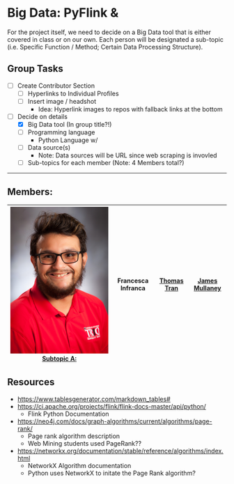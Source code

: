# Big Data: PyFlink & 
For the project itself, we need to decide on a Big Data tool that is either covered in class or on our own. Each person will be designated a sub-topic (i.e. Specific Function / Method; Certain Data Processing Structure).

## Group Tasks

- [ ] Create Contributor Section
    - [ ] Hyperlinks to Individual Profiles
    - [ ] Insert image / headshot
        - Idea: Hyperlink images to repos with fallback links at the bottom
- [ ] Decide on details
    - [X] Big Data tool (In group title?!)
    - [ ] Programming language
        - Python Language w/ 
    - [ ] Data source(s) 
        - Note: Data sources will be URL since web scraping is invovled
    - [ ] Sub-topics for each member (Note: 4 Members total?)

----

## Members:

| <a href="https://github.com/matteoantunez"> ![Matteo Portrait](imgs\IMG_1091.JPG) </a> [Subtopic A:](404)  | Francesca Infranca  | [Thomas Tran](https://github.com/thomastran7)  | [James Mullaney](https://github.com/JamesRMullaney)  |
|:---:|:---:|:---:|:---:| 


## Resources
* https://www.tablesgenerator.com/markdown_tables#
* https://ci.apache.org/projects/flink/flink-docs-master/api/python/
    * Flink Python Documentation
* https://neo4j.com/docs/graph-algorithms/current/algorithms/page-rank/
    * Page rank algorithm description
    * Web Mining students used PageRank??
* https://networkx.org/documentation/stable/reference/algorithms/index.html
    * NetworkX Algorithm documentation
    * Python uses NetworkX to initate the Page Rank algorithm?
